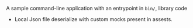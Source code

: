 A sample command-line application with an entrypoint in `bin/`, library code

- Local Json file deserialize with custom mocks present in assests.
